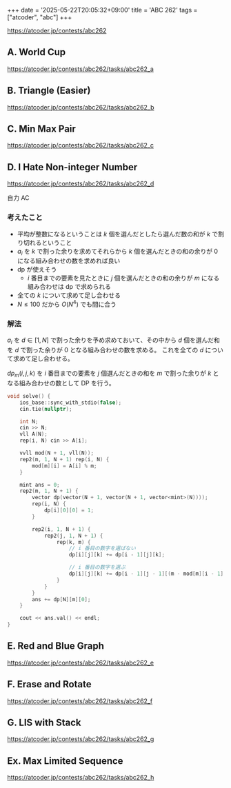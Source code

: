 +++
date = '2025-05-22T20:05:32+09:00'
title = 'ABC 262'
tags = ["atcoder", "abc"]
+++

<https://atcoder.jp/contests/abc262>

## A. World Cup

<https://atcoder.jp/contests/abc262/tasks/abc262_a>

## B. Triangle (Easier)

<https://atcoder.jp/contests/abc262/tasks/abc262_b>

## C. Min Max Pair

<https://atcoder.jp/contests/abc262/tasks/abc262_c>

## D. I Hate Non-integer Number

<https://atcoder.jp/contests/abc262/tasks/abc262_d>

自力 AC

### 考えたこと

- 平均が整数になるということは $k$ 個を選んだとしたら選んだ数の和が $k$ で割り切れるということ
- $a_i$ を $k$ で割った余りを求めてそれらから $k$ 個を選んだときの和の余りが $0$ になる組み合わせの数を求めれば良い
- dp が使えそう
  - $i$ 番目までの要素を見たときに $j$ 個を選んだときの和の余りが $m$ になる組み合わせは dp で求められる
- 全ての $k$ について求めて足し合わせる
- $N \leq 100$ だから $O(N^4)$ でも間に合う

### 解法

$a_i$ を $d \in [1, N]$ で割った余りを予め求めておいて、その中から $d$ 個を選んだ和を $d$ で割った余りが $0$ となる組み合わせの数を求める。
これを全ての $d$ について求めて足し合わせる。

$dp_m(i,j,k)$ を $i$ 番目までの要素を $j$ 個選んだときの和を $m$ で割った余りが $k$ となる組み合わせの数として DP を行う。

```cpp
void solve() {
    ios_base::sync_with_stdio(false);
    cin.tie(nullptr);

    int N;
    cin >> N;
    vll A(N);
    rep(i, N) cin >> A[i];

    vvll mod(N + 1, vll(N));
    rep2(m, 1, N + 1) rep(i, N) {
        mod[m][i] = A[i] % m;
    }

    mint ans = 0;
    rep2(m, 1, N + 1) {
        vector dp(vector(N + 1, vector(N + 1, vector<mint>(N))));
        rep(i, N) {
            dp[i][0][0] = 1;
        }

        rep2(i, 1, N + 1) {
            rep2(j, 1, N + 1) {
                rep(k, m) {
                    // i 番目の数字を選ばない
                    dp[i][j][k] += dp[i - 1][j][k];

                    // i 番目の数字を選ぶ
                    dp[i][j][k] += dp[i - 1][j - 1][(m - mod[m][i - 1] + k) % m];
                }
            }
        }
        ans += dp[N][m][0];
    }

    cout << ans.val() << endl;
}
```

## E. Red and Blue Graph

<https://atcoder.jp/contests/abc262/tasks/abc262_e>

## F. Erase and Rotate

<https://atcoder.jp/contests/abc262/tasks/abc262_f>

## G. LIS with Stack

<https://atcoder.jp/contests/abc262/tasks/abc262_g>

## Ex. Max Limited Sequence

<https://atcoder.jp/contests/abc262/tasks/abc262_h>
